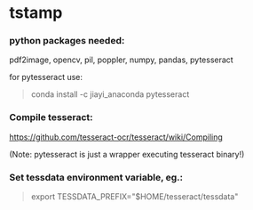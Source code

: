 # tstamp

### python packages needed:

pdf2image, opencv, pil, poppler, numpy, pandas, pytesseract

for pytesseract use:
>conda install -c jiayi_anaconda pytesseract
 
### Compile tesseract: 
https://github.com/tesseract-ocr/tesseract/wiki/Compiling

(Note: pytesseract is just a wrapper executing tesseract binary!)

### Set tessdata environment variable, eg.:

>export TESSDATA_PREFIX="$HOME/tesseract/tessdata"

